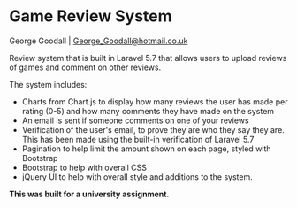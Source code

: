 # Game Review System
George Goodall | George_Goodall@hotmail.co.uk

Review system that is built in Laravel 5.7 that allows users to upload reviews of games and comment on other reviews.

The system includes:
- Charts from Chart.js to display how many reviews the user has made per rating (0-5) and how many comments they have
made on the system
- An email is sent if someone comments on one of your reviews
- Verification of the user's email, to prove they are who they say they are. This has been made using the built-in verification of Laravel 5.7
- Pagination to help limit the amount shown on each page, styled with Bootstrap
- Bootstrap to help with overall CSS
- jQuery UI to help with overall style and additions to the system.

**This was built for a university assignment.**
